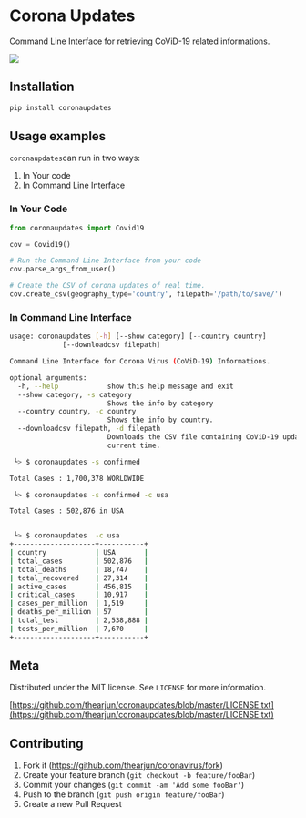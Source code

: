 # Corona Updates
Command Line Interface for retrieving CoViD-19 related informations. 

![](header.png)

## Installation



```sh
pip install coronaupdates
```

## Usage examples 

`coronaupdates`can run in two ways:

1. In Your code
2. In Command Line Interface

### In Your Code
```python
from coronaupdates import Covid19

cov = Covid19()

# Run the Command Line Interface from your code
cov.parse_args_from_user()

# Create the CSV of corona updates of real time.
cov.create_csv(geography_type='country', filepath='/path/to/save/')
```
### In Command Line Interface

```sh
usage: coronaupdates [-h] [--show category] [--country country]
             [--downloadcsv filepath]

Command Line Interface for Corona Virus (CoViD-19) Informations.

optional arguments:
  -h, --help            show this help message and exit
  --show category, -s category
                        Shows the info by category
  --country country, -c country
                        Shows the info by country.
  --downloadcsv filepath, -d filepath
                        Downloads the CSV file containing CoViD-19 updates of
                        current time.
```

```sh
 └> $ coronaupdates -s confirmed

Total Cases : 1,700,378 WORLDWIDE
```
```sh
 └> $ coronaupdates -s confirmed -c usa

Total Cases : 502,876 in USA
```
```sh

 └> $ coronaupdates  -c usa
+--------------------+-----------+
| country            | USA       |
| total_cases        | 502,876   |
| total_deaths       | 18,747    |
| total_recovered    | 27,314    |
| active_cases       | 456,815   |
| critical_cases     | 10,917    |
| cases_per_million  | 1,519     |
| deaths_per_million | 57        |
| total_test         | 2,538,888 |
| tests_per_million  | 7,670     |
+--------------------+-----------+
```

## Meta


Distributed under the MIT license. See ``LICENSE`` for more information.

[https://github.com/thearjun/coronaupdates/blob/master/LICENSE.txt](https://github.com/thearjun/coronaupdates/blob/master/LICENSE.txt)

## Contributing

1. Fork it (<https://github.com/thearjun/coronavirus/fork>)
2. Create your feature branch (`git checkout -b feature/fooBar`)
3. Commit your changes (`git commit -am 'Add some fooBar'`)
4. Push to the branch (`git push origin feature/fooBar`)
5. Create a new Pull Request
<!--stackedit_data:
eyJoaXN0b3J5IjpbLTE0MDAwMzU0MzcsMTM0NzMxNTA4OF19
-->